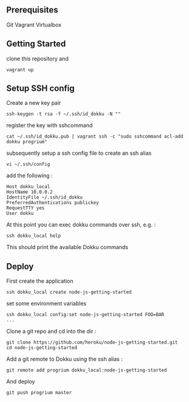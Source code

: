 Prerequisites
-------------
Git
Vagrant
Virtualbox


Getting Started
---------------

clone this repository and
```
vagrant up
```


Setup SSH config
----------------

Create a new key pair

```
ssh-keygen -t rsa -f ~/.ssh/id_dokku -N ""
```

register the key with sshcommand
```
cat ~/.ssh/id_dokku.pub | vagrant ssh -c "sudo sshcommand acl-add dokku progrium"
```

subsequently setup a ssh config file to create an ssh alias
```
vi ~/.ssh/config
```

add the following :

```
Host dokku_local
HostName 10.0.0.2
IdentityFile ~/.ssh/id_dokku
PreferredAuthentications publickey
RequestTTY yes
User dokku
```

At this point you can exec dokku commands over ssh, e.g. :

```
ssh dokku_local help
```

This should print the available Dokku commands

Deploy
------

First create the application
```
ssh dokku_local create node-js-getting-started
```

set some environment variables
```
ssh dokku_local config:set node-js-getting-started FOO=BAR
...
```

Clone a git repo and cd into the dir :
```
git clone https://github.com/heroku/node-js-getting-started.git
cd node-js-getting-started
```

Add a git remote to Dokku using the ssh alias :
```
git remote add progrium dokku_local:node-js-getting-started
```

And deploy
```
git push progrium master

```
